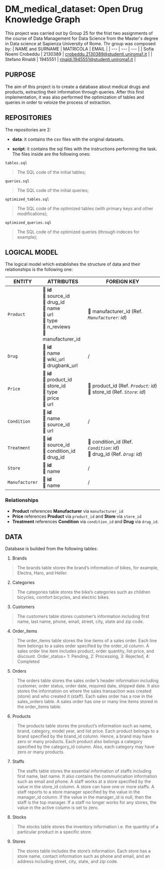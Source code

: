 # DM_medical_dataset: Open Drug Knowledge Graph

This project was carried out by Group 25 for the frist two assignments of the course of Data Management for Data Science from the Master's degree in Data science at Sapienza University of Rome.
Thr group was composed by:
| NAME and SURNAME | MATRICOLA | EMAIL |
| --- | --- | --- |
| Sofia Noemi Crobeddu | 2130389 | crobeddu.2130389@studenti.uniroma1.it | 
| Stefano Rinaldi | 1945551 | rinaldi.1945551@studenti.uniroma1.it |

## PURPOSE

The aim of this project is to create a database about medical drugs and products, extracting their information through queries. After this first implementation, it was also performed the optimization of tables and queries in order to veloize the process of extraction.

## REPOSITORIES

The repositories are 2:
- **data**: it contains the csv files with the original datasets.

- **script**: it contains the sql files with the instructions performing the task. The files inside are the following ones:

`tables.sql`
> The SQL code of the initial tables;

`queries.sql`
> The SQL code of the initial queries;

`optimized_tables.sql`
> The SQL code of the optimized tables (with primary keys and other modifications);

`optimized_queries.sql`
> The SQL code of the optimized queries (through indeces for example);

## LOGICAL MODEL

The logical model which establishes the structure of data and their relationships is the following one:

| ENTITY          | ATTRIBUTES                                                                                      | FOREIGN KEY                                      |
|-----------------|-------------------------------------------------------------------------------------------------|--------------------------------------------------|
| `Product`       | :key: **id** <br> :small_blue_diamond: source_id <br> :small_blue_diamond: drug_id <br> :small_blue_diamond: name <br> :small_blue_diamond: url <br> :small_blue_diamond: type <br> :small_blue_diamond: n_reviews <br> :small_blue_diamond: manufacturer_id | :link: manufacturer_id (Ref. *`Manufacturer`: id*) |
| `Drug`          | :key: **id** <br> :small_blue_diamond: name <br> :small_blue_diamond: wiki_url <br> :small_blue_diamond: drugbank_url          |   /                                              |
| `Price`         | :key: **id** <br> :small_blue_diamond: product_id <br> :small_blue_diamond: store_id <br> :small_blue_diamond: type <br> :small_blue_diamond: price <br> :small_blue_diamond: url | :link: product_id (Ref. *`Product`: id*) <br> :link: store_id (Ref. *`Store`: id*) |
| `Condition`     | :key: **id** <br> :small_blue_diamond: name <br> :small_blue_diamond: source_id <br> :small_blue_diamond: url                  |   /                                              |
| `Treatment`     | :key: **id** <br> :small_blue_diamond: source_id <br> :small_blue_diamond: condition_id <br> :small_blue_diamond: drug_id       | :link: condition_id (Ref. *`Condition`: id*) <br> :link: drug_id (Ref. *`Drug`: id*) |
| `Store`         | :key: **id** <br> :small_blue_diamond: name                                                     |   /                                              |
| `Manufacturer`  | :key: **id** <br> :small_blue_diamond: name                                                     |   /                                              |

### Relationships

- **Product** references **Manufacturer** via `manufacturer_id`
- **Price** references **Product** via `product_id` and **Store** via `store_id`
- **Treatment** references **Condition** via `condition_id` and **Drug** via `drug_id`.


## DATA

Database is builded from the following tables:

1. Brands
> The brands table stores the brand’s information of bikes, for example, Electra, Haro, and Heller.

2. Categories
> The categories table stores the bike’s categories such as children bicycles, comfort bicycles, and electric bikes.

3. Customers
> The customers table stores customer’s information including first name, last name, phone, email, street, city, state and zip code.

4. Order_items
> The order_items table stores the line items of a sales order. Each line item belongs to a sales order specified by the order_id column. A sales order line item includes product, order quantity, list price, and discount. Order_status= 1: Pending, 2: Processing, 3: Rejected, 4: Completed

5. Orders
> The orders table stores the sales order’s header information including customer, order status, order date, required date, shipped date. It also stores the information on where the sales transaction was created (store) and who created it (staff). Each sales order has a row in the sales_orders table. A sales order has one or many line items stored in the order_items table.

6. Products
> The products table stores the product’s information such as name, brand, category, model year, and list price. Each product belongs to a brand specified by the brand_id column. Hence, a brand may have zero or many products. Each product also belongs a category specified by the category_id column. Also, each category may have zero or many products.

7. Staffs
> The staffs table stores the essential information of staffs including first name, last name. It also contains the communication information such as email and phone. A staff works at a store specified by the value in the store_id column. A store can have one or more staffs. A staff reports to a store manager specified by the value in the manager_id column. If the value in the manager_id is null, then the staff is the top manager. If a staff no longer works for any stores, the value in the active column is set to zero.

8. Stocks
> The stocks table stores the inventory information i.e. the quantity of a particular product in a specific store.

9. Stores
> The stores table includes the store’s information. Each store has a store name, contact information such as phone and email, and an address including street, city, state, and zip code.

